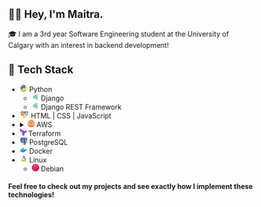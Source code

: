 ## 	:raising_hand_man: Hey, I'm Maitra.

:mortar_board: I am a 3rd year Software Engineering student at the University of Calgary with an interest in backend development!

## :sandwich: Tech Stack

- <img src="images/python.png" alt=""  height="15"> Python
  - <img src="images/django.png" alt=""  height="15"> Django
  - <img src="images/django.png" alt=""  height="15"> Django REST Framework
- <img src="images/web_tech.png" alt=""  height="15"> HTML | CSS | JavaScript
- <details><summary><img src="images/aws.png" alt=""  height="15"> AWS</summary><img src="images/lambda.png" alt=""  height="15"> Lambda<br><img src="images/dynamodb.png" alt=""  height="15"> DynamoDB<br><img src="images/api_gateway.png" alt=""  height="15"> API Gateway<br><img src="images/rds.png" alt=""  height="15"> RDS<br><img src="images/parameter_store.png" alt=""  height="15"> Parameter Store<br><img src="images/iam.png" alt=""  height="15"> IAM Roles, Policies and Policy Attachments<br><img src="images/polly.png" alt=""  height="15"> Polly</details>
- <img src="images/terraform.png" alt=""  height="15"> Terraform
- <img src="images/psql.png" alt=""  height="15"> PostgreSQL
- <img src="images/docker.png" alt=""  height="15"> Docker
- <img src="images/linux.png" alt=""  height="15"> Linux
  - <img src="images/debian.png" alt=""  height="15"> Debian

#### Feel free to check out my projects and see exactly how I implement these technologies!
